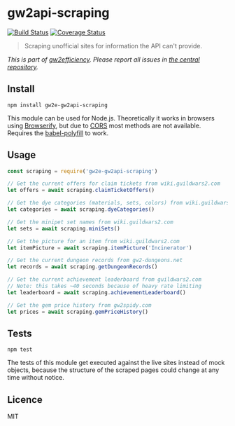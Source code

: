 # gw2api-scraping

[![Build Status](https://img.shields.io/travis/gw2efficiency/gw2api-scraping.svg?style=flat-square)](https://travis-ci.org/gw2efficiency/gw2api-scraping)
[![Coverage Status](https://img.shields.io/codecov/c/github/gw2efficiency/gw2api-scraping/master.svg?style=flat-square)](https://codecov.io/github/gw2efficiency/gw2api-scraping)

> Scraping unofficial sites for information the API can't provide.

*This is part of [gw2efficiency](https://gw2efficiency.com). Please report all issues in [the central repository](https://github.com/gw2efficiency/issues/issues).*

## Install

```
npm install gw2e-gw2api-scraping
```

This module can be used for Node.js. Theoretically it works in browsers using [Browserify](https://github.com/substack/browserify-handbook#how-node_modules-works), but due to [CORS](https://developer.mozilla.org/en-US/docs/Web/HTTP/Access_control_CORS) most methods are not available.
Requires the [babel-polyfill](https://babeljs.io/docs/usage/polyfill/) to work.

## Usage

```js
const scraping = require('gw2e-gw2api-scraping')

// Get the current offers for claim tickets from wiki.guildwars2.com
let offers = await scraping.claimTicketOffers()

// Get the dye categories (materials, sets, colors) from wiki.guildwars2.com
let categories = await scraping.dyeCategories()

// Get the minipet set names from wiki.guildwars2.com
let sets = await scraping.miniSets()

// Get the picture for an item from wiki.guildwars2.com
let itemPicture = await scraping.itemPicture('Incinerator')

// Get the current dungeon records from gw2-dungeons.net
let records = await scraping.getDungeonRecords()

// Get the current achievement leaderboard from guildwars2.com
// Note: this takes ~40 seconds because of heavy rate limiting
let leaderboard = await scraping.achievementLeaderboard()

// Get the gem price history from gw2spidy.com
let prices = await scraping.gemPriceHistory()
```

## Tests

```
npm test
```

The tests of this module get executed against the live sites instead of mock objects,
because the structure of the scraped pages could change at any time without notice.

## Licence

MIT
